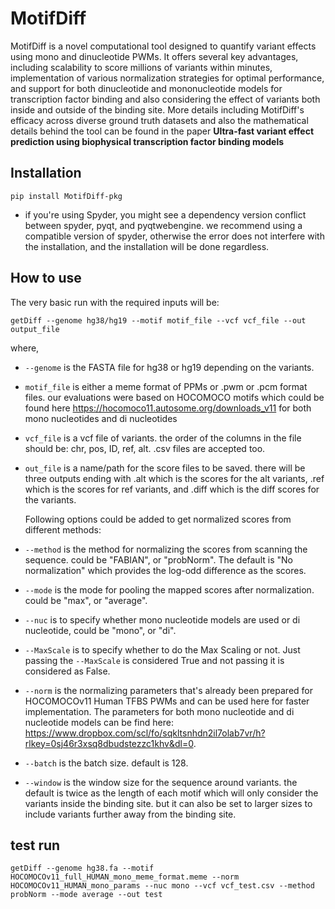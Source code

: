 # MotifDiff
MotifDiff is a novel computational tool designed to quantify variant effects using mono and dinucleotide PWMs. It offers several key advantages, including scalability to score millions of variants within minutes, implementation of various normalization strategies for optimal performance, and support for both dinucleotide and mononucleotide models for transcription factor binding and also considering the effect of variants both inside and outside of the binding site. More details including MotifDiff's efficacy across diverse ground truth datasets and also the mathematical details behind the tool can be found in the paper **Ultra-fast variant effect prediction using biophysical transcription factor binding models**

## Installation
```
pip install MotifDiff-pkg
```
* if you're using Spyder, you might see a dependency version conflict between spyder, pyqt, and pyqtwebengine. we recommend using a compatible version of spyder, otherwise the error does not interfere with the installation, and the installation will be done regardless.  
## How to use
The very basic run with the required inputs will be:
```
getDiff --genome hg38/hg19 --motif motif_file --vcf vcf_file --out output_file
```
where,
- ```--genome``` is the FASTA file for hg38 or hg19 depending on the variants.
- ```motif_file```  is either a meme format of PPMs or .pwm or .pcm format files. our evaluations were based on HOCOMOCO motifs which could be found here https://hocomoco11.autosome.org/downloads_v11 for both mono nucleotides and di nucleotides
- ```vcf_file```  is a vcf file of variants. the order of the columns in the file should be: chr, pos, ID, ref, alt. .csv files are accepted too.
- ```out_file``` is a name/path for the score files to be saved. there will be three outputs ending with .alt which is the scores for the alt variants, .ref which is the scores for ref variants, and .diff which is the diff scores for the variants.
  
  Following options could be added to get normalized scores from different methods:
- ```--method```  is the method for normalizing the scores from scanning the sequence. could be "FABIAN", or "probNorm". The default is "No normalization" which provides the log-odd difference as the scores.
- ```--mode```  is the mode for pooling the mapped scores after normalization. could be "max", or "average".
- ```--nuc```  is to specify whether mono nucleotide models are used or di nucleotide, could be "mono", or "di".
- ```--MaxScale``` is to specify whether to do the Max Scaling or not. Just passing the ```--MaxScale``` is considered True and not passing it is considered as False.
- ```--norm``` is the normalizing parameters that's already been prepared for HOCOMOCOv11 Human TFBS PWMs and can be used here for faster implementation. The parameters for both mono nucleotide and di nucleotide models can be find here: https://www.dropbox.com/scl/fo/sqkltsnhdn2il7olab7vr/h?rlkey=0sj46r3xsq8dbudstezzc1khv&dl=0.
- ```--batch``` is the batch size. default is 128.
- ```--window``` is the window size for the sequence around variants. the default is twice as the length of each motif which will only consider the variants inside the binding site. but it can also be set to larger sizes to include variants further away from the binding site.

## test run
```
getDiff --genome hg38.fa --motif HOCOMOCOv11_full_HUMAN_mono_meme_format.meme --norm HOCOMOCOv11_HUMAN_mono_params --nuc mono --vcf vcf_test.csv --method probNorm --mode average --out test
```
